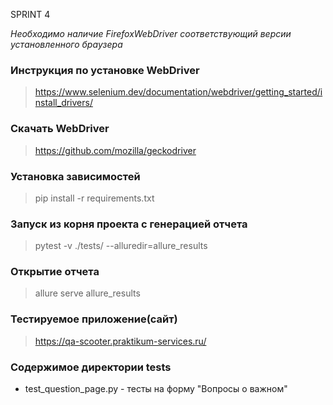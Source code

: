 SPRINT 4

_Необходимо наличие FirefoxWebDriver соответствующий версии установленного браузера_
### Инструкция по установке WebDriver ###
>https://www.selenium.dev/documentation/webdriver/getting_started/install_drivers/
### Скачать WebDriver ###
>https://github.com/mozilla/geckodriver
### Установка зависимостей ###
>pip install -r requirements.txt

### Запуск из корня проекта с генерацией отчета ###
>pytest -v ./tests/ --alluredir=allure_results
### Открытие отчета ###
> allure serve allure_results

### Тестируемое приложение(сайт) ###
> https://qa-scooter.praktikum-services.ru/
### Содержимое директории tests ###
- test_question_page.py - тесты на форму "Вопросы о важном"

